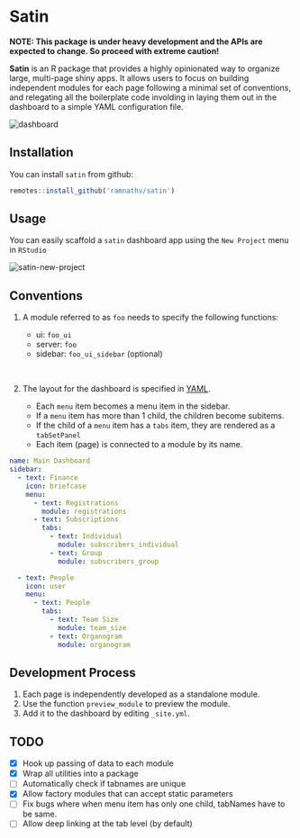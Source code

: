 # Satin

__NOTE: This package is under heavy development and the APIs are expected to change. So proceed with extreme caution!__

__Satin__ is an R package that provides a highly opinionated way to organize large, multi-page shiny apps. It allows users to focus on building independent modules for each page following a minimal set of conventions, and relegating all the boilerplate code involding in laying them out in the dashboard to a simple YAML configuration file.

![dashboard](https://i.imgur.com/egYB6tW.png)

## Installation

You can install `satin` from github:

```r
remotes::install_github('ramnathv/satin')
```

## Usage

You can easily scaffold a `satin` dashboard app using the `New Project` menu in `RStudio`

![satin-new-project](https://i.imgur.com/Cs9Tzxk.png)

## Conventions

1. A module referred to as `foo` needs to specify the following functions:

   - ui: `foo_ui`
   - server: `foo`
   - sidebar: `foo_ui_sidebar` (optional)
   
<br/>

2. The layout for the dashboard is specified in [YAML](_site.yml).

   - Each `menu` item becomes a menu item in the sidebar.
   - If a `menu` item has more than 1 child, the children become subitems.
   - If the child of a `menu` item has a `tabs` item, they are rendered as a
     `tabSetPanel`
   - Each item (page) is connected to a module by its name.
   

```yaml
name: Main Dashboard
sidebar:
  - text: Finance
    icon: briefcase
    menu:
      - text: Registrations
        module: registrations
      - text: Subscriptions
        tabs:
          - text: Individual
            module: subscribers_individual
          - text: Group
            module: subscribers_group

  - text: People
    icon: user
    menu:
      - text: People
        tabs:
          - text: Team Size
            module: team_size
          - text: Organogram
            module: organogram
```

## Development Process

1. Each page is independently developed as a standalone module.
2. Use the function `preview_module` to preview the module.
3. Add it to the dashboard by editing `_site.yml`.


## TODO

- [x] Hook up passing of data to each module
- [x] Wrap all utilities into a package
- [ ] Automatically check if tabnames are unique
- [x] Allow factory modules that can accept static parameters
- [ ] Fix bugs where when menu item has only one child, tabNames have to be same.
- [ ] Allow deep linking at the tab level (by default)
